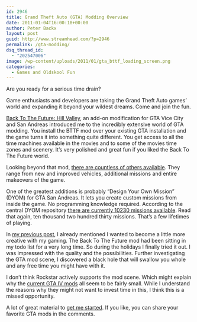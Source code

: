 ```yaml
---
id: 2946
title: Grand Theft Auto (GTA) Modding Overview
date: 2011-01-04T16:00:18+00:00
author: Peter Backx
layout: post
guid: http://www.streamhead.com/?p=2946
permalink: /gta-modding/
dsq_thread_id:
  - "202547006"
image: /wp-content/uploads/2011/01/gta_bttf_loading_screen.png
categories:
  - Games and Oldskool Fun
---
```

Are you ready for a serious time drain?

Game enthusiasts and developers are taking the Grand Theft Auto games&#8217; world and expanding it beyond your wildest dreams. Come and join the fun.

<!--more-->

<a title="Back To The Future: Hill Valley" href="http://www.bttfhillvalley.co.uk/" target="_blank">Back To The Future: Hill Valley</a>, an add-on modification for GTA Vice City and San Andreas introduced me to the incredibly extensive world of GTA modding. You install the BTTF mod over your existing GTA installation and the game turns it into something quite different. You get access to all the time machines available in the movies and to some of the movies time zones and scenery. It&#8217;s very polished and great fun if you liked the Back To The Future world.

Looking beyond that mod, <a title="GTAGarage.com" href="http://www.gtagarage.com/news/" target="_blank">there are countless of others available</a>. They range from new and improved vehicles, additional missions and entire makeovers of the game.

One of the greatest additions is probably &#8220;Design Your Own Mission&#8221; (DYOM) for GTA San Andreas. It lets you create custom missions from inside the game. No programming knowledge required. According to the central DYOM repository <a title="DYOM" href="http://dyom.gtagames.nl/" target="_blank">there are currently 10230 missions available</a>. Read that again, ten thousand two hundred thirty missions. That&#8217;s a few lifetimes of playing.



In <a title="Streamhead plans for 2011" href="http://www.streamhead.com/streamhead-in-2011/" target="_blank">my previous post</a>, I already mentioned I wanted to become a little more creative with my gaming. The Back To The Future mod had been sitting in my todo list for a very long time. So during the holidays I finally tried it out. I was impressed with the quality and the possibilities. Further investigating the GTA mod scene, I discovered a black hole that will swallow you whole and any free time you might have with it.

I don&#8217;t think Rockstar actively supports the mod scene. Which might explain why the <a title="GTA4 mods" href="http://www.gta4-mods.com/" target="_blank">current GTA IV mods</a> all seem to be fairly small. While I understand the reasons why they might not want to invest time in this, I think this is a missed opportunity.

A lot of great material to <a title="GTAModding" href="http://www.gtamodding.com/index.php?title=Main_Page" target="_blank">get me started</a>. If you like, you can share your favorite GTA mods in the comments.

<!-- AddThis Advanced Settings generic via filter on the_content -->

<!-- AddThis Share Buttons generic via filter on the_content -->